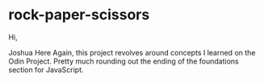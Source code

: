 # rock-paper-scissors
Hi, 

Joshua Here Again, this project revolves around concepts I learned on 
the Odin Project. Pretty much rounding out the ending of the foundations 
section for JavaScript. 

